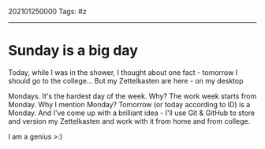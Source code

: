 202101250000
Tags: #z

---
# Sunday is a big day

Today, while I was in the shower, I thought about one fact - tomorrow I should go to the college... But my Zettelkasten are here - on my desktop

Mondays. It's the hardest day of the week. Why? The work week starts from Monday. Why I mention Monday? Tomorrow (or today according to ID) is a Monday. And I've come up with a brilliant idea - I'll use Git & GitHub to store and version my Zettelkasten and work with it from home and from college. 

I am a genius >:)

